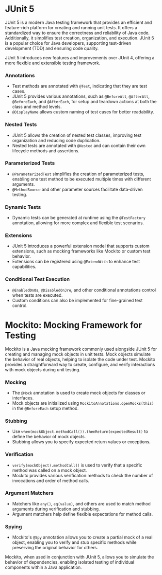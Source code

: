 # JUnit 5

JUnit 5 is a modern Java testing framework that provides an efficient and feature-rich platform for creating and running
unit tests. It offers a standardized way to ensure the correctness and reliability of Java code. Additionally, it
simplifies test creation, organization, and execution. JUnit 5 is a popular choice for Java developers, supporting
test-driven development (TDD) and ensuring code quality.

JUnit 5 introduces new features and improvements over JUnit 4, offering a more flexible and extensible testing
framework.

### Annotations

- Test methods are annotated with `@Test`, indicating that they are test cases.
- JUnit 5 provides various annotations, such as `@BeforeAll`, `@AfterAll`, `@BeforeEach`, and `@AfterEach`, for setup
  and teardown actions at both the class and method levels.
- `@DisplayName` allows custom naming of test cases for better readability.

### Nested Tests

- JUnit 5 allows the creation of nested test classes, improving test organization and reducing code duplication.
- Nested tests are annotated with `@Nested` and can contain their own lifecycle methods and assertions.

### Parameterized Tests

- `@ParameterizedTest` simplifies the creation of parameterized tests, enabling one test method to be executed multiple
  times with different arguments.
- `@MethodSource` and other parameter sources facilitate data-driven testing.

### Dynamic Tests

- Dynamic tests can be generated at runtime using the `@TestFactory` annotation, allowing for more complex and flexible
  test scenarios.

### Extensions

- JUnit 5 introduces a powerful extension model that supports custom extensions, such as mocking frameworks like Mockito
  or custom test behavior.
- Extensions can be registered using `@ExtendWith` to enhance test capabilities.

### Conditional Test Execution

- `@EnabledOnOs`, `@DisabledOnJre`, and other conditional annotations control when tests are executed.
- Custom conditions can also be implemented for fine-grained test control.

# Mockito: Mocking Framework for Testing

Mockito is a Java mocking framework commonly used alongside JUnit 5 for creating and managing mock objects in unit
tests. Mock objects simulate the behavior of real objects, helping to isolate the code under test. Mockito provides a
straightforward way to create, configure, and verify interactions with mock objects during unit testing.

### Mocking

- The `@Mock` annotation is used to create mock objects for classes or interfaces.
- Mock objects are initialized using `MockitoAnnotations.openMocks(this)` in the `@BeforeEach` setup method.

### Stubbing

- Use `when(mockObject.methodCall()).thenReturn(expectedResult)` to define the behavior of mock objects.
- Stubbing allows you to specify expected return values or exceptions.

### Verification

- `verify(mockObject).methodCall()` is used to verify that a specific method was called on a mock object.
- Mockito provides various verification methods to check the number of invocations and order of method calls.

### Argument Matchers

- Matchers like `any()`, `eq(value)`, and others are used to match method arguments during verification and stubbing.
- Argument matchers help define flexible expectations for method calls.

### Spying

- Mockito's `@Spy` annotation allows you to create a partial mock of a real object, enabling you to verify and stub
  specific methods while preserving the original behavior for others.

Mockito, when used in conjunction with JUnit 5, allows you to simulate the behavior of dependencies, enabling isolated
testing of individual components within a Java application.